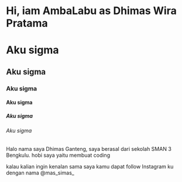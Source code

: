 <!DOCTYPE html>
<html>
    <head>
        <h1>Hi, iam AmbaLabu as Dhimas Wira Pratama<h1>
    </head>
    <body>
        <h1>Aku sigma</h1>
        <h2>Aku sigma</h2>
        <h3>Aku sigma</h3>
        <h4>Aku sigma</h4>
        <h5>Aku sigma</h5>
        <h6>Aku sigma</h6>
        <p>Halo nama saya Dhimas Ganteng, saya berasal dari sekolah SMAN 3 Bengkulu. hobi saya yaitu membuat coding</p>
        <p>kalau kalian ingin kenalan sama saya kamu dapat follow Instagram ku dengan nama @mas_simas_</p>
    </body>
</html>
